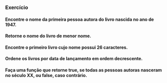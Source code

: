 ### Exercício

#### Encontre o nome da primeira pessoa autora do livro nascida no ano de 1947.

#### Retorne o nome do livro de menor nome.

#### Encontre o primeiro livro cujo nome possui 26 caracteres.

#### Ordene os livros por data de lançamento em ordem decrescente.

#### Faça uma função que retorne true, se todas as pessoas autoras nasceram no século XX, ou false, caso contrário.